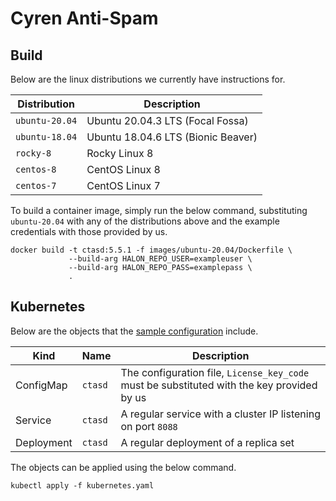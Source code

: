 # Cyren Anti-Spam

## Build

Below are the linux distributions we currently have instructions for.

| Distribution   | Description                        |
| -------------- | ---------------------------------- |
| `ubuntu-20.04` | Ubuntu 20.04.3 LTS (Focal Fossa)   |
| `ubuntu-18.04` | Ubuntu 18.04.6 LTS (Bionic Beaver) |
| `rocky-8`      | Rocky Linux 8                      |
| `centos-8`     | CentOS Linux 8                     |
| `centos-7`     | CentOS Linux 7                     |

To build a container image, simply run the below command, substituting `ubuntu-20.04` with any of the distributions above and the example credentials with those provided by us.

```
docker build -t ctasd:5.5.1 -f images/ubuntu-20.04/Dockerfile \
             --build-arg HALON_REPO_USER=exampleuser \
             --build-arg HALON_REPO_PASS=examplepass \
             .
```

## Kubernetes

Below are the objects that the [sample configuration](kubernetes.yaml) include.

Kind       | Name    | Description                                                                                |
---------- | ------- | ------------------------------------------------------------------------------------------ |
ConfigMap  | `ctasd` | The configuration file, `License_key_code` must be substituted with the key provided by us |
Service    | `ctasd` | A regular service with a cluster IP listening on port `8088`                               |
Deployment | `ctasd` | A regular deployment of a replica set                                                      |

The objects can be applied using the below command.

```
kubectl apply -f kubernetes.yaml
```